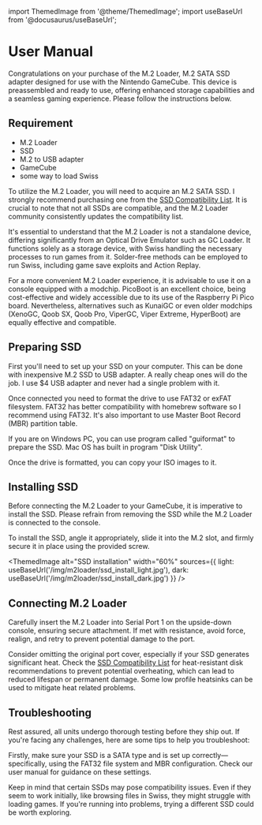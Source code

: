 import ThemedImage from '@theme/ThemedImage';
import useBaseUrl from '@docusaurus/useBaseUrl';

# User Manual

Congratulations on your purchase of the M.2 Loader, M.2 SATA SSD adapter designed for use with the Nintendo GameCube. This device is preassembled and ready to use, offering enhanced storage capabilities and a seamless gaming experience. Please follow the instructions below.

## Requirement

- M.2 Loader
- SSD
- M.2 to USB adapter
- GameCube
- some way to load Swiss

To utilize the M.2 Loader, you will need to acquire an M.2 SATA SSD. I strongly recommend purchasing one from the [SSD Compatibility List](ssd-compatibility-list.md). It is crucial to note that not all SSDs are compatible, and the M.2 Loader community consistently updates the compatibility list.

It's essential to understand that the M.2 Loader is not a standalone device, differing significantly from an Optical Drive Emulator such as GC Loader. It functions solely as a storage device, with Swiss handling the necessary processes to run games from it. Solder-free methods can be employed to run Swiss, including game save exploits and Action Replay.

For a more convenient M.2 Loader experience, it is advisable to use it on a console equipped with a modchip. PicoBoot is an excellent choice, being cost-effective and widely accessible due to its use of the Raspberry Pi Pico board. Nevertheless, alternatives such as KunaiGC or even older modchips (XenoGC, Qoob SX, Qoob Pro, ViperGC, Viper Extreme, HyperBoot) are equally effective and compatible.

## Preparing SSD

First you'll need to set up your SSD on your computer. This can be done with inexpensive M.2 SSD to USB adapter. A really cheap ones will do the job. I use $4 USB adapter and never had a single problem with it.

Once connected you need to format the drive to use FAT32 or exFAT filesystem. FAT32 has better compatibility with homebrew software so I recommend using FAT32. It's also important to use Master Boot Record (MBR) partition table.

If you are on Windows PC, you can use program called "guiformat" to prepare the SSD. Mac OS has built in program "Disk Utility".

Once the drive is formatted, you can copy your ISO images to it.

## Installing SSD

Before connecting the M.2 Loader to your GameCube, it is imperative to install the SSD. Please refrain from removing the SSD while the M.2 Loader is connected to the console.

To install the SSD, angle it appropriately, slide it into the M.2 slot, and firmly secure it in place using the provided screw.

<ThemedImage
alt="SSD installation"
width="60%"
sources={{
    light: useBaseUrl('/img/m2loader/ssd_install_light.jpg'),
    dark: useBaseUrl('/img/m2loader/ssd_install_dark.jpg')
  }}
/>

## Connecting M.2 Loader

Carefully insert the M.2 Loader into Serial Port 1 on the upside-down console, ensuring secure attachment. If met with resistance, avoid force, realign, and retry to prevent potential damage to the port.

Consider omitting the original port cover, especially if your SSD generates significant heat. Check the [SSD Compatibility List](ssd-compatibility-list.md) for heat-resistant disk recommendations to prevent potential overheating, which can lead to reduced lifespan or permanent damage. Some low profile heatsinks can be used to mitigate heat related problems.

## Troubleshooting

Rest assured, all units undergo thorough testing before they ship out. If you're facing any challenges, here are some tips to help you troubleshoot:

Firstly, make sure your SSD is a SATA type and is set up correctly—specifically, using the FAT32 file system and MBR configuration. Check our user manual for guidance on these settings.

Keep in mind that certain SSDs may pose compatibility issues. Even if they seem to work initially, like browsing files in Swiss, they might struggle with loading games. If you're running into problems, trying a different SSD could be worth exploring.

